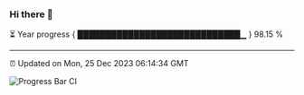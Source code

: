 ### Hi there 👋

⏳ Year progress { █████████████████████████████▁ } 98.15 %

---

⏰ Updated on Mon, 25 Dec 2023 06:14:34 GMT

![Progress Bar CI](https://github.com/liununu/liununu/workflows/Progress%20Bar%20CI/badge.svg)
